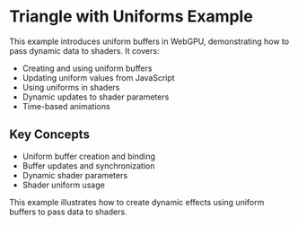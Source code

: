 # Triangle with Uniforms Example

This example introduces uniform buffers in WebGPU, demonstrating how to pass dynamic data to shaders. It covers:

- Creating and using uniform buffers
- Updating uniform values from JavaScript
- Using uniforms in shaders
- Dynamic updates to shader parameters
- Time-based animations

## Key Concepts

- Uniform buffer creation and binding
- Buffer updates and synchronization
- Dynamic shader parameters
- Shader uniform usage

This example illustrates how to create dynamic effects using uniform buffers to pass data to shaders. 